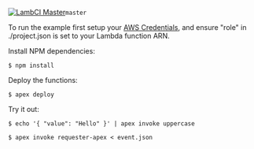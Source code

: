 [![LambCI Master](https://lambci-public-buildresults-tqta6okzmswu.s3.amazonaws.com/gh/thewillhuang/rancher-in-apex/branches/master/2dbce416aa7f030824e89ac22faf7930.svg)](https://lambci-public-buildresults-tqta6okzmswu.s3.amazonaws.com/gh/thewillhuang/rancher-in-apex/builds)`master`

To run the example first setup your [AWS Credentials](http://apex.run/#aws-credentials), and ensure "role" in ./project.json is set to your Lambda function ARN.

Install NPM dependencies:

```
$ npm install
```

Deploy the functions:

```
$ apex deploy
```

Try it out:

```
$ echo '{ "value": "Hello" }' | apex invoke uppercase
```

```
$ apex invoke requester-apex < event.json
```
